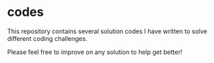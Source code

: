 # codes
This repository contains several solution codes I have written to solve different coding challenges.

Please feel free to improve on any solution to help get better!